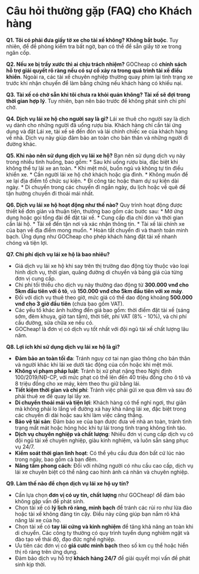 # Câu hỏi thường gặp (FAQ) cho Khách hàng

**Q1. Tôi có phải đưa giấy tờ xe cho tài xế không?**
   **Không bắt buộc**. Tuy nhiên, để đề phòng kiểm tra bất ngờ, bạn có thể để sẵn giấy tờ xe trong ngăn cốp.

**Q2. Nếu xe bị trầy xước thì ai chịu trách nhiệm?**
   GOCheap có **chính sách hỗ trợ giải quyết rõ ràng nếu có sự cố xảy ra trong quá trình tài xế điều khiển**. Ngoài ra, các tài xế chuyên nghiệp thường quay phim lại tình trạng xe trước khi nhận chuyến để làm bằng chứng nếu khách hàng có khiếu nại.

**Q3. Tài xế có chờ sẵn khi tôi chưa ra khỏi quán không?**
   **Tài xế sẽ đợi trong thời gian hợp lý**. Tuy nhiên, bạn nên báo trước để không phát sinh chi phí chờ.

**Q4. Dịch vụ lái xe hộ cho người say là gì?**
   Lái xe thuê cho người say là dịch vụ dành cho những người đã uống rượu bia. Khách hàng chỉ cần tải ứng dụng và đặt Lái xe, tài xế sẽ đến đón và lái chính chiếc xe của khách hàng về nhà. Dịch vụ này giúp đảm bảo an toàn cho bản thân và những người đi đường khác.

**Q5. Khi nào nên sử dụng dịch vụ lái xe hộ?**
      Bạn nên sử dụng dịch vụ này trong nhiều tình huống, bao gồm:
      *   Sau khi uống rượu bia, đặc biệt khi không thể tự lái xe an toàn.
      *   Khi mệt mỏi, buồn ngủ và không tự tin điều khiển xe.
      *   Cần người lái xe hộ chở khách hoặc gia đình.
      *   Không muốn để xe lại địa điểm tổ chức sự kiện.
      *   Đi công tác hoặc tham dự sự kiện dài ngày.
      *   Di chuyển trong các chuyến đi ngắn ngày, du lịch hoặc về quê để tận hưởng chuyến đi thoải mái nhất.

**Q6. Dịch vụ lái xe hộ hoạt động như thế nào?**
      Quy trình hoạt động được thiết kế đơn giản và thuận tiện, thường bao gồm các bước sau:
      *   Mở ứng dụng hoặc gọi tổng đài để đặt tài xế.
      *   Cung cấp địa chỉ đón và thời gian cần lái hộ.
      *   Tài xế đến tận nơi và xác nhận thông tin.
      *   Tài xế lái chính xe của bạn về địa điểm mong muốn.
      *   Hoàn tất chuyến đi và thanh toán minh bạch.
    Ứng dụng như GOCheap cho phép khách hàng đặt tài xế nhanh chóng và tiện lợi.

**Q7. Chi phí dịch vụ lái xe hộ là bao nhiêu?**
   *   Giá dịch vụ lái xe hộ khi say trên thị trường dao động tùy thuộc vào loại hình dịch vụ, thời gian, quãng đường di chuyển và bảng giá của từng đơn vị cung cấp.
   *   Chi phí tối thiểu cho dịch vụ này thường dao động từ **300.000 vnđ cho 5km đầu tiên với ô tô**, và **150.000 vnđ cho 5km đầu tiên với xe máy**.
   *   Đối với dịch vụ thuê theo giờ, mức giá có thể dao động khoảng **500.000 vnđ cho 3 giờ đầu tiên** (chưa bao gồm VAT).
   *   Các yếu tố khác ảnh hưởng đến giá bao gồm: thời điểm đặt tài xế (sáng sớm, đêm khuya, giờ tan tầm), thời tiết, phí VAT (8% - 10%), và chi phí cầu đường, sửa chữa xe nếu có.
   *   GOCheap! là đơn vị có dịch vụ tốt nhất với đội ngũ tài xế chất lượng lâu năm.

**Q8. Lợi ích khi sử dụng dịch vụ lái xe hộ là gì?**
   *   **Đảm bảo an toàn tối đa**: Tránh nguy cơ tai nạn giao thông cho bản thân và người khác khi lái xe dưới tác động của cồn hoặc khi mệt mỏi.
   *   **Không vi phạm pháp luật**: Tránh bị xử phạt nặng theo Nghị định 100/2019/NĐ-CP, với mức phạt có thể lên đến 40 triệu đồng cho ô tô và 8 triệu đồng cho xe máy, kèm theo thu giữ bằng lái.
   *   **Tiết kiệm thời gian và chi phí**: Tránh việc phải gửi xe qua đêm và sau đó phải thuê xe để quay lại lấy xe.
   *   **Di chuyển thoải mái và tiện lợi**: Khách hàng có thể nghỉ ngơi, thư giãn mà không phải lo lắng về đường xá hay khả năng lái xe, đặc biệt trong các chuyến đi dài hoặc sau khi làm việc căng thẳng.
   *   **Bảo vệ tài sản**: Đảm bảo xe của bạn được đưa về nhà an toàn, tránh tình trạng mất mát hoặc hỏng hóc khi tự lái trong tình trạng không tỉnh táo.
   *   **Dịch vụ chuyên nghiệp và chất lượng**: Nhiều đơn vị cung cấp dịch vụ có đội ngũ tài xế chuyên nghiệp, giàu kinh nghiệm, và luôn sẵn sàng phục vụ 24/7.
   *   **Kiểm soát thời gian linh hoạt**: Có thể yêu cầu đưa đón bất cứ lúc nào trong ngày, bao gồm cả ban đêm.
   *   **Nâng tầm phong cách**: Đối với những người có nhu cầu cao cấp, dịch vụ lái xe chuyên biệt có thể nâng cao hình ảnh cá nhân và chuyên nghiệp.

**Q9. Làm thế nào để chọn dịch vụ lái xe hộ uy tín?**
   *   Cần lựa chọn **đơn vị có uy tín, chất lượng** như GOCheap! để đảm bảo không gặp vấn đề phát sinh.
   *   Chọn tài xế có **lý lịch rõ ràng, minh bạch** để tránh các rủi ro như lừa đảo hoặc tài xế không đáng tin cậy. Điều này cũng giúp bạn nắm rõ khả năng lái xe của họ.
   *   Chọn tài xế có **tay lái cứng và kinh nghiệm** để tăng khả năng an toàn khi di chuyển. Các công ty thường có quy trình tuyển dụng nghiêm ngặt và đào tạo về thái độ, đạo đức nghề nghiệp.
   *   Ưu tiên các đơn vị có **giá cước minh bạch** theo số km cụ thể hoặc hiển thị rõ ràng trên ứng dụng.
   *   Đảm bảo dịch vụ hỗ trợ **khách hàng 24/7** để giải quyết mọi vấn đề phát sinh kịp thời.